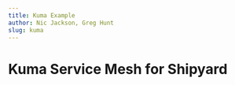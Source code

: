 ```yaml
---
title: Kuma Example
author: Nic Jackson, Greg Hunt
slug: kuma
---
```


# Kuma Service Mesh for Shipyard


